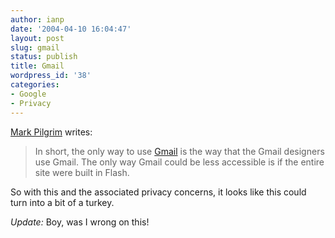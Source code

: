 ```yaml
---
author: ianp
date: '2004-04-10 16:04:47'
layout: post
slug: gmail
status: publish
title: Gmail
wordpress_id: '38'
categories:
- Google
- Privacy
---
```


[Mark Pilgrim](http://www.diveintomark.org "Dive into Mark") writes:

> In short, the only way to use [Gmail](http://gmail.google.com) is the way
> that the Gmail designers use Gmail. The only way Gmail could be less
> accessible is if the entire site were built in Flash.

So with this and the associated privacy concerns, it looks like this could turn into a bit of a turkey.

*Update:* Boy, was I wrong on this!
